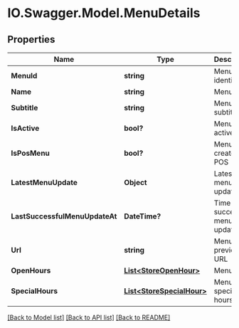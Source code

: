 # IO.Swagger.Model.MenuDetails
## Properties

Name | Type | Description | Notes
------------ | ------------- | ------------- | -------------
**MenuId** | **string** | Menu identifier | [optional] 
**Name** | **string** | Menu name | [optional] 
**Subtitle** | **string** | Menu subtitle | [optional] 
**IsActive** | **bool?** | Menu is active | [optional] 
**IsPosMenu** | **bool?** | Menu was created via POS | [optional] 
**LatestMenuUpdate** | **Object** | Latest menu update | [optional] 
**LastSuccessfulMenuUpdateAt** | **DateTime?** | Time of last successful menu update | [optional] 
**Url** | **string** | Menu preview URL | [optional] 
**OpenHours** | [**List&lt;StoreOpenHour&gt;**](StoreOpenHour.md) | Menu hours | [optional] 
**SpecialHours** | [**List&lt;StoreSpecialHour&gt;**](StoreSpecialHour.md) | Menu special hours | [optional] 

[[Back to Model list]](../README.md#documentation-for-models) [[Back to API list]](../README.md#documentation-for-api-endpoints) [[Back to README]](../README.md)

